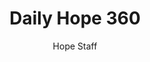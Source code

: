 ---
image: /assets/img/daily-hope-default-artwork.png
title: Daily Hope 360
number: 360
categories:
  - Daily Hope
author: Hope Staff
notes: Daily Hope 360
embed: >-
  <iframe style="border-radius:12px" src="https://open.spotify.com/embed/episode/22AzSJAw5nKQXJS86yeH22?utm_source=generator" width="100%" height="352" frameBorder="0" allowfullscreen="" allow="autoplay; clipboard-write; encrypted-media; fullscreen; picture-in-picture" loading="lazy"></iframe>
---